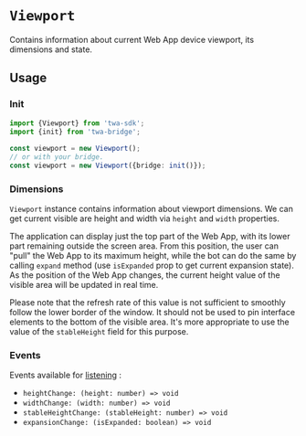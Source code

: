 # `Viewport`

Contains information about current Web App device viewport, its dimensions and
state.

## Usage

### Init

```typescript  
import {Viewport} from 'twa-sdk';  
import {init} from 'twa-bridge';  
  
const viewport = new Viewport();  
// or with your bridge.  
const viewport = new Viewport({bridge: init()});  
```  

### Dimensions

`Viewport` instance contains information about viewport dimensions. We can
get current visible are height and width via `height` and `width` properties.

The application can display just the top part of the Web App, with its lower
part remaining outside the screen area. From this position, the user can "pull"
the Web App to its maximum height, while the bot can do the same by
calling `expand` method (use `isExpanded` prop to get current expansion state).
As the position of the Web App changes, the current height value of the visible
area will be updated in real time.

Please note that the refresh rate of this value is not sufficient to smoothly
follow the lower border of the window. It should not be used to pin interface
elements to the bottom of the visible area. It's more appropriate to use the
value of the `stableHeight` field for this purpose.

### Events

Events available for [listening](../../../README.md#events-listening) :

- `heightChange: (height: number) => void`
- `widthChange: (width: number) => void`
- `stableHeightChange: (stableHeight: number) => void`
- `expansionChange: (isExpanded: boolean) => void`

